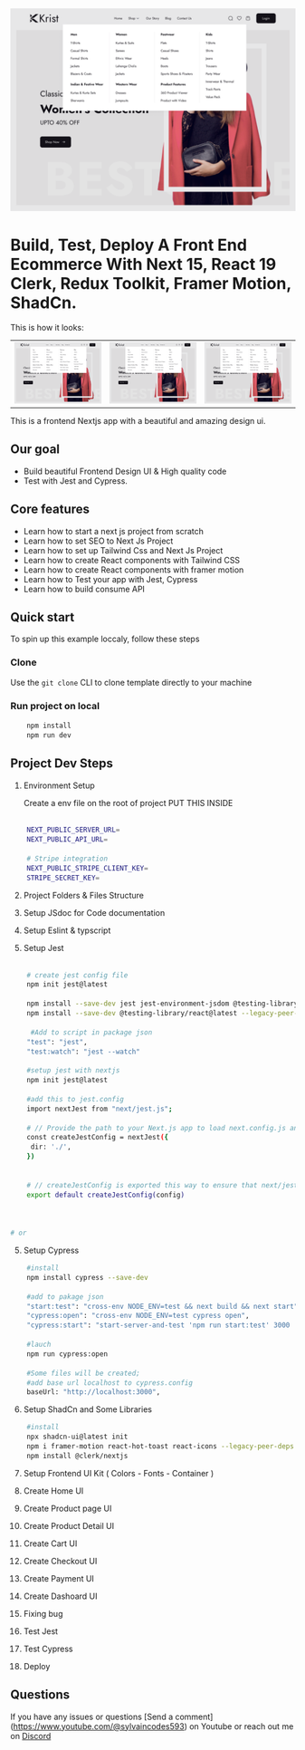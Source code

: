 <img src="./public/assets/images/og.png"/>

# Build, Test, Deploy A Front End Ecommerce With Next 15, React 19 Clerk, Redux Toolkit, Framer Motion, ShadCn.

This is how it looks:

<table>
  <tr>
    <td>
      <a href='./public/assets/images/og.png'><img src="./public/assets/images/og.png" style="width: 300px"/></a>
    </td>
    <td>
      <a href='./readme/assets/images/og.png'><img src="./public/assets/images/og.png" style="width: 300px"/></a>
    </td>
    <td>
      <a href='./public/assets/images/og.png'><img src="./public/assets/images/og.png" style="width: 300px"/></a>
    </td>
  </tr>
</table>



This is a frontend Nextjs app with a beautiful and amazing design ui. 

## Our goal

- Build beautiful Frontend Design UI &  High quality code 
- Test with Jest and Cypress.

## Core features 

- Learn how to start a next js  project from scratch
- Learn how to set SEO to Next Js Project
- Learn how to set up Tailwind Css and Next Js Project
- Learn how to create React components with Tailwind CSS
- Learn how to create React components with framer motion
- Learn how to Test your app with Jest, Cypress
- Learn how to build consume API 

## Quick start

To spin up this example loccaly, follow these steps

### Clone

Use the ` git clone ` CLI to clone template directly  to your machine


### Run project on local


```bash
    npm install
    npm run dev
```

## Project Dev Steps

1. Environment Setup
   
   Create a env file on the root of project
   PUT THIS INSIDE

```bash

    NEXT_PUBLIC_SERVER_URL=
    NEXT_PUBLIC_API_URL=

    # Stripe integration 
    NEXT_PUBLIC_STRIPE_CLIENT_KEY=
    STRIPE_SECRET_KEY=

```

2.  Project Folders & Files Structure

2.  Setup JSdoc for Code documentation

3.  Setup Eslint & typscript
   
4.  Setup Jest

```bash

    # create jest config file 
    npm init jest@latest

    npm install --save-dev jest jest-environment-jsdom @testing-library/dom @testing-library/jest-dom 
    npm install --save-dev @testing-library/react@latest --legacy-peer-deps

     #Add to script in package json
    "test": "jest",
    "test:watch": "jest --watch"  

    #setup jest with nextjs
    npm init jest@latest

    #add this to jest.config
    import nextJest from "next/jest.js";
   
    # // Provide the path to your Next.js app to load next.config.js and .env files in your test environment
    const createJestConfig = nextJest({
     dir: './',
    })


    # // createJestConfig is exported this way to ensure that next/jest can load the Next.js config which is async
    export default createJestConfig(config)



# or

```

5. Setup Cypress

```bash
    #install
    npm install cypress --save-dev
    
    #add to pakage json
    "start:test": "cross-env NODE_ENV=test && next build && next start",
    "cypress:open": "cross-env NODE_ENV=test cypress open",
    "cypress:start": "start-server-and-test 'npm run start:test' 3000 'npm run cypress:open'  "

    #lauch 
    npm run cypress:open

    #Some files will be created;
    #add base url localhost to cypress.config
    baseUrl: "http://localhost:3000",

```
    
6. Setup ShadCn and Some Libraries

```bash
    #install
    npx shadcn-ui@latest init
    npm i framer-motion react-hot-toast react-icons	--legacy-peer-deps
    npm install @clerk/nextjs


```

7. Setup Frontend UI Kit ( Colors - Fonts - Container )

8. Create  Home UI

9. Create  Product page UI

10. Create  Product Detail  UI

11. Create  Cart UI

12. Create  Checkout UI

13. Create  Payment UI

14. Create  Dashoard UI

15. Fixing bug 

16. Test Jest 

17. Test Cypress 

28. Deploy 



## Questions

If you have any issues or questions [Send a comment] (https://www.youtube.com/@sylvaincodes593) on Youtube or reach out me on [Discord](https://discord.com/channels/1234070993996091503/1234070994512248853)